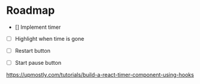 # Roadmap
- [] Implement timer
- [ ] Highlight when time is gone
- [ ] Restart button
- [ ] Start pause button


https://upmostly.com/tutorials/build-a-react-timer-component-using-hooks